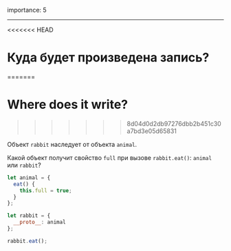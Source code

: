 importance: 5

---

<<<<<<< HEAD
# Куда будет произведена запись?
=======
# Where does it write?
>>>>>>> 8d04d0d2db97276dbb2b451c30a7bd3e05d65831

Объект `rabbit` наследует от объекта `animal`.

Какой объект получит свойство `full` при вызове `rabbit.eat()`: `animal` или `rabbit`? 

```js
let animal = {
  eat() {
    this.full = true;
  }
};

let rabbit = {
  __proto__: animal
};

rabbit.eat();
```
